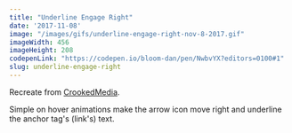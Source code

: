 ```yaml
---
title: "Underline Engage Right"
date: '2017-11-08'
image: "/images/gifs/underline-engage-right-nov-8-2017.gif"
imageWidth: 456
imageHeight: 208
codepenLink: "https://codepen.io/bloom-dan/pen/NwbvYX?editors=0100#1"
slug: underline-engage-right
---
```


Recreate from [CrookedMedia](https://crooked.com).

Simple on hover animations make the arrow icon move right and underline the anchor tag's (link's) text.
